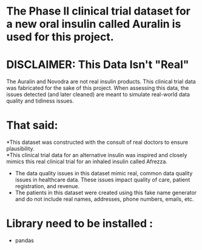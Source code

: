 # The Phase II clinical trial dataset for a new oral insulin called Auralin is used for this project.

# DISCLAIMER: This Data Isn't "Real"
The Auralin and Novodra are not real insulin products. This clinical trial data was fabricated for 
the sake of this project. When assessing this data, the issues detected (and later cleaned) 
are meant to simulate real-world data quality and tidiness issues.
  
# That said: 
*This dataset was constructed with the consult of real doctors to ensure plausibility.    
*This clinical trial data for an alternative insulin was inspired and closely mimics this real 
clinical trial for an inhaled insulin called Afrezza.
* The data quality issues in this dataset mimic real, common data quality issues in healthcare data.
These issues impact quality of care, patient registration, and revenue.
* The patients in this dataset were created using this fake name generator and do not include real names, 
addresses, phone numbers, emails, etc.

# Library need to be installed :
* pandas
 
